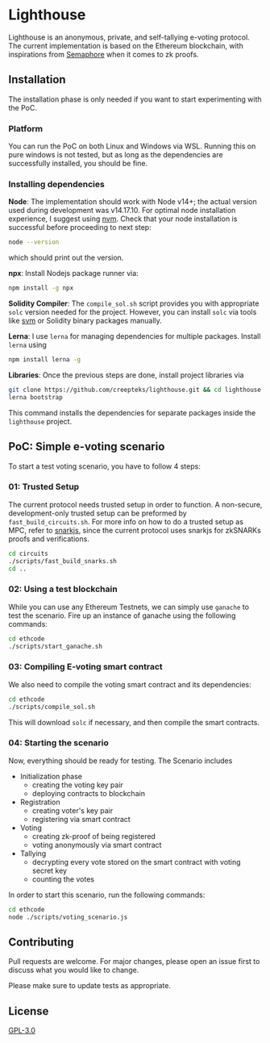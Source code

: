 # Lighthouse
Lighthouse is an anonymous, private, and self-tallying e-voting protocol. The current implementation is based on the Ethereum blockchain, with inspirations from [Semaphore](https://github.com/appliedzkp/semaphore) when it comes to zk proofs.

## Installation
The installation phase is only needed if you want to start experimenting with the PoC.
### Platform
You can run the PoC on both Linux and Windows via WSL. Running this on pure windows is not tested, but as long as the dependencies are successfully installed, you should be fine.
### Installing dependencies
**Node**:
The implementation should work with Node v14+; the actual version used during development was v14.17.10. For optimal node installation experience, I suggest using [nvm](https://github.com/nvm-sh/nvm). 
Check that your node installation is successful before proceeding to next step:
```bash
node --version
```
which should print out the version.

**npx**: Install Nodejs package runner via:
```bash
npm install -g npx
```

**Solidity Compiler**:
The `compile_sol.sh` script provides you with appropriate `solc` version needed for the project. However, you can install `solc` via tools like [svm](https://github.com/web3j/svm) or Solidity binary packages manually.

**Lerna**:
I use `lerna` for managing dependencies for multiple packages. Install `lerna` using
```bash
npm install lerna -g
```

**Libraries**:
Once the previous steps are done, install project libraries via
```bash
git clone https://github.com/creepteks/lighthouse.git && cd lighthouse
lerna bootstrap
```
This command installs the dependencies for separate packages inside the `lighthouse` project.


## PoC: Simple e-voting scenario

To start a test voting scenario, you have to follow 4 steps:
### 01: Trusted Setup
The current protocol needs trusted setup in order to function. A non-secure, development-only trusted setup can be preformed by `fast_build_circuits.sh`. For more info on how to do a trusted setup as MPC, refer to [snarkjs](https://github.com/iden3/snarkjs), since the current protocol uses snarkjs for zkSNARKs proofs and verifications.
```bash 
cd circuits
./scripts/fast_build_snarks.sh
cd ..
```
### 02: Using a test blockchain
While you can use any Ethereum Testnets, we can simply use `ganache` to test the scenario.
Fire up an instance of ganache using the following commands:
```bash
cd ethcode
./scripts/start_ganache.sh
```

### 03: Compiling E-voting smart contract
We also need to compile the voting smart contract and its dependencies:
```bash
cd ethcode
./scripts/compile_sol.sh
```
This will download `solc` if necessary, and then compile the smart contracts.

### 04: Starting the scenario
Now, everything should be ready for testing. The Scenario includes 
* Initialization phase
  * creating the voting key pair
  * deploying contracts to blockchain
* Registration
  * creating voter's key pair
  * registering via smart contract
* Voting
  * creating zk-proof of being registered
  * voting anonymously via smart contract
* Tallying
  * decrypting every vote stored on the smart contract with voting secret key
  * counting the votes

In order to start this scenario, run the following commands:
```bash
cd ethcode
node ./scripts/voting_scenario.js
```

## Contributing
Pull requests are welcome. For major changes, please open an issue first to discuss what you would like to change.

Please make sure to update tests as appropriate.

## License
[GPL-3.0](https://www.gnu.org/licenses/gpl-3.0.txt)